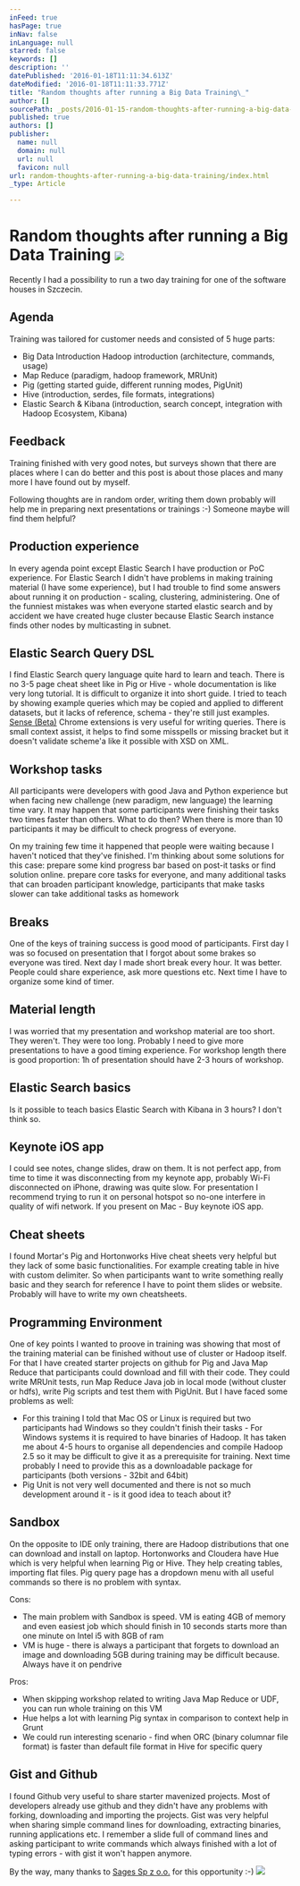 ```yaml
---
inFeed: true
hasPage: true
inNav: false
inLanguage: null
starred: false
keywords: []
description: ''
datePublished: '2016-01-18T11:11:34.613Z'
dateModified: '2016-01-18T11:11:33.771Z'
title: "Random thoughts after running a Big Data Training\_"
author: []
sourcePath: _posts/2016-01-15-random-thoughts-after-running-a-big-data-training.md
published: true
authors: []
publisher:
  name: null
  domain: null
  url: null
  favicon: null
url: random-thoughts-after-running-a-big-data-training/index.html
_type: Article

---
```

# Random thoughts after running a Big Data Training ![](https://s3-us-west-2.amazonaws.com/the-grid-img/p/203cbf25bbb191bb79b08223d2fd5f645cfda74f.jpg)

Recently I had a possibility to run a two day training for one of the software houses in Szczecin. 

## Agenda

Training was tailored for customer needs and consisted of 5 huge parts:

* Big Data Introduction
Hadoop introduction (architecture, commands, usage) 
* Map Reduce (paradigm, hadoop framework, MRUnit) 
* Pig (getting started guide, different running modes, PigUnit) 
* Hive (introduction, serdes, file formats, integrations) 
* Elastic Search & Kibana (introduction, search concept, integration with Hadoop Ecosystem, Kibana)

## Feedback

Training finished with very good notes, but surveys shown that there are places where I can do better and this post is about those places and many more I have found out by myself. 

Following thoughts are in random order, writing them down probably will help me in preparing next presentations or trainings :-) Someone maybe will find them helpful?

## Production experience

In every agenda point except Elastic Search I have production or PoC experience. For Elastic Search I didn't have problems in making training material (I have some experience), but I had trouble to find some answers about running it on production - scaling, clustering, administering. One of the funniest mistakes was when everyone started elastic search and by accident we have created huge cluster because Elastic Search instance finds other nodes by multicasting in subnet. 

## Elastic Search Query DSL

I find Elastic Search query language quite hard to learn and teach. There is no 3-5 page cheat sheet like in Pig or Hive - whole documentation is like very long tutorial. It is difficult to organize it into short guide.
I tried to teach by showing example queries which may be copied and applied to different datasets, but it lacks of reference, schema - they're still just examples.
[Sense (Beta)][0] Chrome extensions is very useful for writing queries. There is small context assist, it helps to find some misspells or missing bracket but it doesn't validate scheme'a like it possible with XSD on XML. 

## Workshop tasks

All participants were developers with good Java and Python experience but when facing new challenge (new paradigm, new language) the learning time vary. It may happen that some participants were finishing their tasks two times faster than others. What to do then?
When there is more than 10 participants it may be difficult to check progress of everyone. 

On my training few time it happened that people were waiting because I haven't noticed that they've finished. 
I'm thinking about some solutions for this case:
prepare some kind progress bar based on post-it tasks or find solution online.
prepare core tasks for everyone, and many additional tasks that can broaden participant knowledge, participants that make tasks slower can take additional tasks as homework 

## Breaks 

One of the keys of training success is good mood of participants. First day I was so focused on presentation that I forgot about some brakes so everyone was tired. Next day I made short break every hour. It was better. People could share experience, ask more questions etc. Next time I have to organize some kind of timer. 

## Material length

I was worried that my presentation and workshop material are too short. They weren't. They were too long. Probably I need to give more presentations to have a good timing experience. For workshop length there is good proportion: 1h of presentation should have 2-3 hours of workshop. 

## Elastic Search basics 

Is it possible to teach basics Elastic Search with Kibana in 3 hours? I don't think so. 

## Keynote iOS app 

I could see notes, change slides, draw on them. It is not perfect app, from time to time it was disconnecting from my keynote app, probably Wi-Fi disconnected on iPhone, drawing was quite slow. For presentation I recommend trying to run it on personal hotspot so no-one interfere in quality of wifi network. If you present on Mac - Buy keynote iOS app. 

## Cheat sheets

I found Mortar's Pig and Hortonworks Hive cheat sheets very helpful but they lack of some basic functionalities. For example creating table in hive with custom delimiter. So when participants want to write something really basic and they search for reference I have to point them slides or website. Probably will have to write my own cheatsheets. 

## Programming Environment 

One of key points I wanted to proove in training was showing that most of the training material can be finished without use of cluster or Hadoop itself. For that I have created starter projects on github for Pig and Java Map Reduce that participants could download and fill with their code. They could write MRUnit tests, run Map Reduce Java job in local mode (without cluster or hdfs), write Pig scripts and test them with PigUnit. But I have faced some problems as well:

* For this training I told that Mac OS or Linux is required but two participants had Windows so they couldn't finish their tasks - For Windows systems it is required to have binaries of Hadoop. It has taken me about 4-5 hours to organise all dependencies and compile Hadoop 2.5 so it may be difficult to give it as a prerequisite for training. Next time probably I need to provide this as a downloadable package for participants (both versions - 32bit and 64bit)
* Pig Unit is not very well documented and there is not so much development around it - is it good idea to teach about it? 

## Sandbox

On the opposite to IDE only training, there are Hadoop distributions that one can download and install on laptop. Hortonworks and Cloudera have Hue which is very helpful when learning Pig or Hive. They help creating tables, importing flat files. Pig query page has a dropdown menu with all useful commands so there is no problem with syntax. 

Cons: 

* The main problem with Sandbox is speed. VM is eating 4GB of memory and even easiest job which should finish in 10 seconds starts more than one minute on Intel i5 with 8GB of ram
* VM is huge - there is always a participant that forgets to download an image and downloading 5GB during training may be difficult because. Always have it on pendrive

Pros: 

* When skipping workshop related to writing Java Map Reduce or UDF, you can run whole training on this VM 
* Hue helps a lot with learning Pig syntax in comparison to context help in Grunt 
* We could run interesting scenario - find when ORC (binary columnar file format) is faster than default file format in Hive for specific query

## Gist and Github

I found Github very useful to share starter mavenized projects. Most of developers already use github and they didn't have any problems with forking, downloading and importing the projects. 
Gist was very helpful when sharing simple command lines for downloading, extracting binaries, running applications etc.
I remember a slide full of command lines and asking participant to write commands which always finished with a lot of typing errors - with gist it won't happen anymore. 

By the way, many thanks to [Sages Sp z o.o.][1] for this opportunity :-)
![](https://the-grid-user-content.s3-us-west-2.amazonaws.com/a9ca3def-9d42-4bfe-8d73-0e2286c886e2.jpg)

[0]: https://chrome.google.com/webstore/detail/sense-beta/lhjgkmllcaadmopgmanpapmpjgmfcfig
[1]: http://www.sages.com.pl/